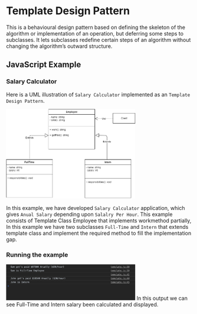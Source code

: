 # Template Design Pattern

This is a behavioural design pattern based on defining the skeleton of the algorithm or implementation of an operation, but deferring some steps to subclasses. It lets subclasses redefine certain steps of an algorithm without changing the algorithm’s outward structure.


## JavaScript Example

### Salary Calculator

Here is a UML illustration of `Salary Calculator` implemented as an `Template Design Pattern`.

<img src="Template.png" width="350">

In this example, we have developed `Salary Calculator` application, which gives `Anual Salary` depending upon `Salalry Per Hour`. This example consists of Template Class Employee that implements workmethod partially, In this example we have two subclasses `Full-Time` and `Intern` that extends template class and implement the required method to fill the implementation gap.


### Running the example


<img src="S1.png" width="350">
In this output we can see Full-Time and Intern salary been calculated and displayed.<br><br>



